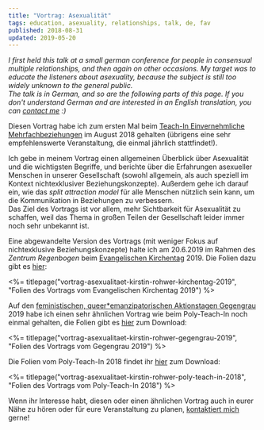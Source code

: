 ```yaml
---
title: "Vortrag: Asexualität"
tags: education, asexuality, relationships, talk, de, fav
published: 2018-08-31
updated: 2019-05-20
---
```


*I first held this talk at a small german conference for people in consensual multiple relationships, and then again on other occasions. My target was to educate the listeners about asexuality, because the subject is still too widely unknown to the general public.*  
*The talk is in German, and so are the following parts of this page. If you don't understand German and are interested in an English translation, you can [contact me](/about/) :)*

Diesen Vortrag habe ich zum ersten Mal beim [Teach-In Einvernehmliche Mehr&shy;fach&shy;beziehungen](https://polyffm.wordpress.com/teach-in-2018/) im August 2018 gehalten (übrigens eine sehr empfehlenswerte Veranstaltung, die einmal jährlich stattfindet!).

Ich gebe in meinem Vortrag einen allgemeinen Überblick über Asexualität und die wichtigsten Begriffe, und berichte über die Erfahrungen asexueller Menschen in unserer Gesellschaft (sowohl allgemein, als auch speziell im Kontext nichtexklusiver Beziehungskonzepte). Außerdem gehe ich darauf ein, wie das *split attraction model* für alle Menschen nützlich sein kann, um die Kommunikation in Beziehungen zu verbessern.  
Das Ziel des Vortrags ist vor allem, mehr Sichtbarkeit für Asexualität zu schaffen, weil das Thema in großen Teilen der Gesellschaft leider immer noch sehr unbekannt ist.

Eine abgewandelte Version des Vortrags (mit weniger Fokus auf nichtexklusive Beziehungskonzepte) halte ich am 20.6.2019 im Rahmen des *Zentrum Regenbogen* beim [Evangelischen Kirchentag](http://www.kirchentag.de) 2019. Die Folien dazu gibt es [hier](vortrag-asexualitaet-kirstin-rohwer-kirchentag-2019.pdf):

<%= titlepage("vortrag-asexualitaet-kirstin-rohwer-kirchentag-2019", "Folien des Vortrags vom Evangelischen Kirchentag 2019") %>

Auf den [feministischen, queer\*emanzipatorischen Aktionstagen Gegengrau](https://queerfems.blackblogs.org/category/gegengrau-2019/) 2019 habe ich einen sehr ähnlichen Vortrag wie beim Poly-Teach-In noch einmal gehalten, die Folien gibt es [hier](vortrag-asexualitaet-kirstin-rohwer-gegengrau-2019.pdf) zum Download:

<%= titlepage("vortrag-asexualitaet-kirstin-rohwer-gegengrau-2019", "Folien des Vortrags vom Gegengrau 2019") %>

Die Folien vom Poly-Teach-In 2018 findet ihr [hier](vortrag-asexualitaet-kirstin-rohwer-poly-teach-in-2018.pdf) zum Download:

<%= titlepage("vortrag-asexualitaet-kirstin-rohwer-poly-teach-in-2018", "Folien des Vortrags vom Poly-Teach-In 2018") %>

Wenn ihr Interesse habt, diesen oder einen ähnlichen Vortrag auch in eurer Nähe zu hören oder für eure Veranstaltung zu planen, [kontaktiert mich](/about/) gerne!


